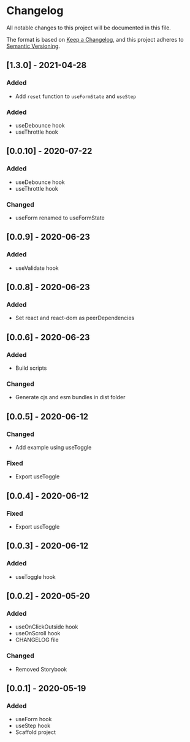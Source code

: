 # Changelog

All notable changes to this project will be documented in this file.

The format is based on [Keep a Changelog](https://keepachangelog.com/en/1.0.0/),
and this project adheres to
[Semantic Versioning](https://semver.org/spec/v2.0.0.html).

## [1.3.0] - 2021-04-28

### Added

- Add `reset` function to `useFormState` and `useStep`

### Added

- useDebounce hook
- useThrottle hook

## [0.0.10] - 2020-07-22

### Added

- useDebounce hook
- useThrottle hook

### Changed

- useForm renamed to useFormState

## [0.0.9] - 2020-06-23

### Added

- useValidate hook

## [0.0.8] - 2020-06-23

### Added

- Set react and react-dom as peerDependencies

## [0.0.6] - 2020-06-23

### Added

- Build scripts

### Changed

- Generate cjs and esm bundles in dist folder

## [0.0.5] - 2020-06-12

### Changed

- Add example using useToggle

### Fixed

- Export useToggle

## [0.0.4] - 2020-06-12

### Fixed

- Export useToggle

## [0.0.3] - 2020-06-12

### Added

- useToggle hook

## [0.0.2] - 2020-05-20

### Added

- useOnClickOutside hook
- useOnScroll hook
- CHANGELOG file

### Changed

- Removed Storybook

## [0.0.1] - 2020-05-19

### Added

- useForm hook
- useStep hook
- Scaffold project
